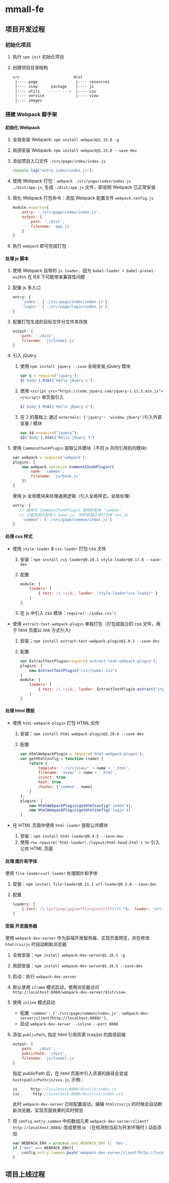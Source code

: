 # mmall-fe

## 项目开发过程

### 初始化项目

1. 执行 `npm init` 初始化项目
2. 创建项目目录结构

    ```bash
    src                        dist
     |---- page                 |---- resources
     |---- view      package    |---- js
     |---- utils    --------->  |---- css
     |---- service              |---- view
     |---- images
    ```

### 搭建 Webpack 脚手架

#### 初始化 Webpack

1. 全局安装 Webpack: `npm install webpack@1.15.0 -g`
2. 局部安装 Webpack: `npm install webpack@1.15.0 --save-dev`
3. 添加项目入口文件 `./src/page/index/index.js`

    ```js
    console.log("entry index/index.js");
    ```

4. 使用 Webpack 打包：`webpack ./src/page/index/index.js ./dist/app.js`, 生成 `./dist/app.js` 文件，即说明 Webpack 已正常安装
5. 简化 Webpack 打包命令：添加 Webpack 配置文件 `webpack.config.js`

    ```js
    module.exports={
        entry: './src/page/index/index.js',
        output: {
            path: './dist',
            filename: 'app.js'
        }
    }
    ```

6. 执行 `webpack` 即可完成打包

#### 处理 js 脚本

1. 使用 Webpack 自带的 `js loader`，因为 `babel-loader + babel-preset-es2015` 在 IE8 下可能带来兼容性问题
2. 配置 js 多入口

    ```js
    entry: {
        'index': ['./src/page/index/index.js'],
        'login': ['./src/page/login/index.js'],
    }
    ```

3. 配置打包生成的目标文件分文件夹存放

    ```js
    output: {
        path: './dist',
        filename: 'js/[name].js'
    }
    ```

4. 引入 jQuery

    1. 使用 `npm install jquery --save` 全局安装 jQuery 模块

        ```js
        var $ = require('jquery');
        $('body').html('Hello jQuery 1');
        ```

    2. 使用 `<script src="https://code.jquery.com/jquery-1.11.3.min.js"></script>` 单页面引入

        ```js
        $('body').html('Hello jQuery 2');
        ```

    3. 在 2 的基础上 通过 `externals: {'jquery': 'window.jQuery'}`引入外部变量 / 模块

        ```js
        var $$ =require("jquery");
        $$('body').html("Hello jQuery 3")
        ```

5. 使用 `CommonsChunkPlugin` 提取公共模块（不同 js 共同引用到的模块）

    ```js
    var webpack = require('webpack');
    plugins: [
        new webpack.optimize.CommonsChunkPlugin({
            name: 'common',
            filename: 'js/base.js'
        })
    ]
    ```

    使用 js 全局模块来处理通用逻辑（引入全局样式，全局处理)

    ```js
    entry: {
       // 使用与 CommonsChunkPlugin 相同的名称 'common'
       // 才能将其内容导入 base.js, 否则会被正常打包成 xxx.js
        'common': ['./src/page/common/index.js']
    }
    ```

#### 处理 css 样式

- 使用 `style-loader` & `css-loader` 打包 css 文件
    1. 安装：`npm install css-loader@0.28.1 style-loader@0.17.0 --save-dev`
    2. 配置

        ```js
        module: {
            loaders: [
                { test: /\.css$/, loader: "style-loader!css-loader" }
            ]
        },
        ```

    3. 在 js 中引入 css 模块：`require('./index.css')`
- 使用 `extract-text-webpack-plugin` 单独打包（打包成独立的 css 文件，用于 html 页面以 link 方式引入)
    1. 安装；`npm install extract-text-webpack-plugin@1.0.1 --save-dev`
    2. 配置

        ```js
        var ExtractTextPlugin=require('extract-text-webpack-plugin');
        plugins: [
            new ExtractTextPlugin("css/[name].css")
        ]
        module: {
            loaders: [
                { test: /\.css$/, loader: ExtractTextPlugin.extract("style-loader","css-loader") }
            ]
        }
        ```

#### 处理 html 模板

- 使用 `html-webpack-plugin` 打包 HTML 文件
    1. 安装：`npm install html-webpack-plugin@2.28.0 --save-dev`
    2. 配置

        ```js
        var HtmlWebpackPlugin = require('html-webpack-plugin');
        var getHtmlConfig = function (name) {
            return {
                template: './src/view/' + name + '.html',
                filename: 'view/' + name + '.html',
                inject: true,
                hash: true,
                chunks: ['common', name]
            }
        };
        plugins: [
            new HtmlWebpackPlugin(getHtmlConfig('index')),
            new HtmlWebpackPlugin(getHtmlConfig('login'))
        ]
        ```

- 在 HTML 页面中使用 `html-loader` 提取公共模块
    1. 安装：`npm install html-loader@0.4.5 --save-dev`
    2. 使用 `<%= require('html-loader!./layout/html-head.html') %>` 引入公共 HTML 页面

#### 处理 图片和字体

使用 `file-loader`+`url-loader` 处理图片和字体

1. 安装：`npm install file-loader@0.11.1 url-loader@0.5.8 --save-dev`
2. 配置

    ```js
    loaders: [
        { test: /\.(gif|png|jpg|woff|svg|eot|ttf)\??.*$/, loader: 'url-loader?limit=100&name=resource/[name].[ext]' }
    ]
    ```

#### 安装 开发服务器

使用 `webpack-dev-server` 作为前端开发服务器，实现页面预览，并在修改 `html/css/js` 时自动刷新浏览器

1. 全局安装：`npm install webpack-dev-server@1.16.5 -g`
2. 局部安装：`npm install webpack-dev-server@1.16.5 --save-dev`
3. 启动：执行 `webpack-dev-server`
4. 默认使用 `iframe` 模式启动，使用浏览器访问 `http://localhost:8080/webpack-dev-server/dist/view`
5. 使用 `inline` 模式启动

    - 配置 `'common': ['./src/page/common/index.js','webpack-dev-server/client?http://localhost:8088/'],`
    - 启动 `webpack-dev-server --inline --port 8088`

6. 添加 `publicPath`, 指定 html 引用资源 (css/js) 的路径前缀

    ```js
    output: {
        path: './dist',
        publicPath: '/dist',
        filename: 'js/[name].js'
    }
    ```

    指定 publicPath 后，在 html 页面中引入资源的路径会变成 `host+publicPath+js/xxx.js`, 示例：

    ```js
    js      http://localhost:8088/dist/js/index.js
    css      http://localhost:8088/dist/css/index.css
    ```

    此时 `webpack-dev-server` 已经配置成功，编辑 `html/css/js` 的时候会自动刷新浏览器，实现页面效果的实时预览
7. 将 `config.entry.common` 中的数组元素 `webpack-dev-server/client?http://localhost:8088/` 改成使用 js （在检测到当前为开发环境时 ) 动态添加

    ```js
    var WEBPACK_ENV = process.env.WEBPACK_ENV || 'dev';
    if ('dev' === WEBPACK_ENV){
        config.entry.common.push('webpack-dev-server/client?http://localhost:8088/');
    }
    ```

## 项目上线过程